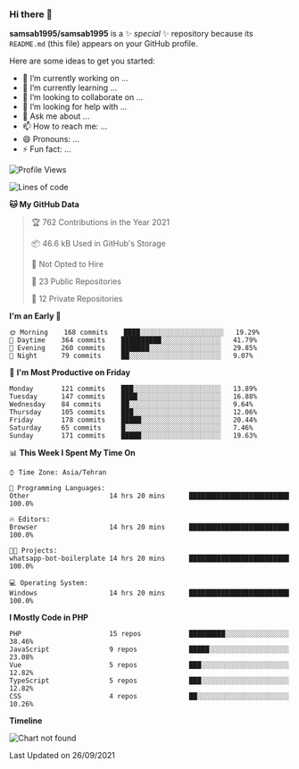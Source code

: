 ### Hi there 👋

**samsab1995/samsab1995** is a ✨ _special_ ✨ repository because its `README.md` (this file) appears on your GitHub profile.

Here are some ideas to get you started:

- 🔭 I’m currently working on ...
- 🌱 I’m currently learning ...
- 👯 I’m looking to collaborate on ...
- 🤔 I’m looking for help with ...
- 💬 Ask me about ...
- 📫 How to reach me: ...
- 😄 Pronouns: ...
- ⚡ Fun fact: ...

<!--START_SECTION:waka-->
![Profile Views](http://img.shields.io/badge/Profile%20Views-0-blue)

![Lines of code](https://img.shields.io/badge/From%20Hello%20World%20I%27ve%20Written-592085%20lines%20of%20code-blue)

**🐱 My GitHub Data** 

> 🏆 762 Contributions in the Year 2021
 > 
> 📦 46.6 kB Used in GitHub's Storage 
 > 
> 🚫 Not Opted to Hire
 > 
> 📜 23 Public Repositories 
 > 
> 🔑 12 Private Repositories  
 > 
**I'm an Early 🐤** 

```text
🌞 Morning    168 commits    ████░░░░░░░░░░░░░░░░░░░░░   19.29% 
🌆 Daytime    364 commits    ██████████░░░░░░░░░░░░░░░   41.79% 
🌃 Evening    260 commits    ███████░░░░░░░░░░░░░░░░░░   29.85% 
🌙 Night      79 commits     ██░░░░░░░░░░░░░░░░░░░░░░░   9.07%

```
📅 **I'm Most Productive on Friday** 

```text
Monday       121 commits    ███░░░░░░░░░░░░░░░░░░░░░░   13.89% 
Tuesday      147 commits    ████░░░░░░░░░░░░░░░░░░░░░   16.88% 
Wednesday    84 commits     ██░░░░░░░░░░░░░░░░░░░░░░░   9.64% 
Thursday     105 commits    ███░░░░░░░░░░░░░░░░░░░░░░   12.06% 
Friday       178 commits    █████░░░░░░░░░░░░░░░░░░░░   20.44% 
Saturday     65 commits     █░░░░░░░░░░░░░░░░░░░░░░░░   7.46% 
Sunday       171 commits    █████░░░░░░░░░░░░░░░░░░░░   19.63%

```


📊 **This Week I Spent My Time On** 

```text
⌚︎ Time Zone: Asia/Tehran

💬 Programming Languages: 
Other                    14 hrs 20 mins      █████████████████████████   100.0%

🔥 Editors: 
Browser                  14 hrs 20 mins      █████████████████████████   100.0%

🐱‍💻 Projects: 
whatsapp-bot-boilerplate 14 hrs 20 mins      █████████████████████████   100.0%

💻 Operating System: 
Windows                  14 hrs 20 mins      █████████████████████████   100.0%

```

**I Mostly Code in PHP** 

```text
PHP                      15 repos            █████████░░░░░░░░░░░░░░░░   38.46% 
JavaScript               9 repos             █████░░░░░░░░░░░░░░░░░░░░   23.08% 
Vue                      5 repos             ███░░░░░░░░░░░░░░░░░░░░░░   12.82% 
TypeScript               5 repos             ███░░░░░░░░░░░░░░░░░░░░░░   12.82% 
CSS                      4 repos             ██░░░░░░░░░░░░░░░░░░░░░░░   10.26%

```


**Timeline**

![Chart not found](https://raw.githubusercontent.com/samsab1995/samsab1995/main/charts/bar_graph.png) 


 Last Updated on 26/09/2021
<!--END_SECTION:waka-->
